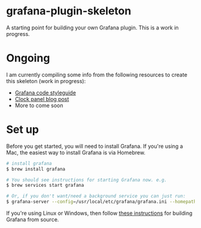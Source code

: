 # grafana-plugin-skeleton
A starting point for building your own Grafana plugin. This is a work in progress.

# Ongoing
I am currently compiling some info from the following resources to create this skeleton (work in progress):
* [Grafana code styleguide](http://docs.grafana.org/plugins/developing/code-styleguide/)
* [Clock panel blog post](https://grafana.com/blog/2016/04/08/timing-is-everything.-writing-the-clock-panel-plugin-for-grafana-3.0/)
* More to come soon


# Set up
Before you get started, you will need to install Grafana. If you're using a Mac, the easiest way to install Grafana is via Homebrew.

```bash
# install grafana
$ brew install grafana

# You should see instructions for starting Grafana now. e.g.
$ brew services start grafana

# Or, if you don't want/need a background service you can just run:
$ grafana-server --config=/usr/local/etc/grafana/grafana.ini --homepath /usr/local/share/grafana cfg:default.paths.logs=/usr/local/var/log/grafana cfg:default.paths.data=/usr/local/var/lib/grafana cfg:default.paths.plugins=/usr/local/var/lib/grafana/plugins

```

If you're using Linux or Windows, then follow [these instructions][grafana-build-from-src] for building Grafana from source.

[grafana-build-from-src]: http://docs.grafana.org/project/building_from_source/


